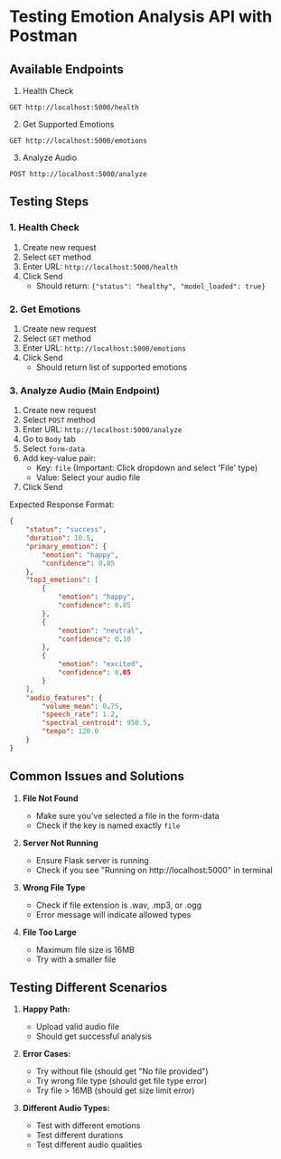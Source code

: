 # Testing Emotion Analysis API with Postman

## Available Endpoints

1. Health Check
```
GET http://localhost:5000/health
```

2. Get Supported Emotions
```
GET http://localhost:5000/emotions
```

3. Analyze Audio
```
POST http://localhost:5000/analyze
```

## Testing Steps

### 1. Health Check
1. Create new request
2. Select `GET` method
3. Enter URL: `http://localhost:5000/health`
4. Click Send
   - Should return: `{"status": "healthy", "model_loaded": true}`

### 2. Get Emotions
1. Create new request
2. Select `GET` method
3. Enter URL: `http://localhost:5000/emotions`
4. Click Send
   - Should return list of supported emotions

### 3. Analyze Audio (Main Endpoint)
1. Create new request
2. Select `POST` method
3. Enter URL: `http://localhost:5000/analyze`
4. Go to `Body` tab
5. Select `form-data`
6. Add key-value pair:
   - Key: `file` (Important: Click dropdown and select 'File' type)
   - Value: Select your audio file
7. Click Send

Expected Response Format:
```json
{
    "status": "success",
    "duration": 10.5,
    "primary_emotion": {
        "emotion": "happy",
        "confidence": 0.85
    },
    "top3_emotions": [
        {
            "emotion": "happy",
            "confidence": 0.85
        },
        {
            "emotion": "neutral",
            "confidence": 0.10
        },
        {
            "emotion": "excited",
            "confidence": 0.05
        }
    ],
    "audio_features": {
        "volume_mean": 0.75,
        "speech_rate": 1.2,
        "spectral_centroid": 950.5,
        "tempo": 120.0
    }
}
```

## Common Issues and Solutions

1. **File Not Found**
   - Make sure you've selected a file in the form-data
   - Check if the key is named exactly `file`

2. **Server Not Running**
   - Ensure Flask server is running
   - Check if you see "Running on http://localhost:5000" in terminal

3. **Wrong File Type**
   - Check if file extension is .wav, .mp3, or .ogg
   - Error message will indicate allowed types

4. **File Too Large**
   - Maximum file size is 16MB
   - Try with a smaller file

## Testing Different Scenarios

1. **Happy Path:**
   - Upload valid audio file
   - Should get successful analysis

2. **Error Cases:**
   - Try without file (should get "No file provided")
   - Try wrong file type (should get file type error)
   - Try file > 16MB (should get size limit error)

3. **Different Audio Types:**
   - Test with different emotions
   - Test different durations
   - Test different audio qualities
